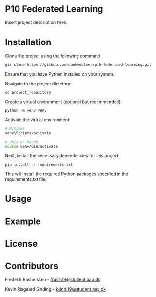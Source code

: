 # P10 Federated Learning
Insert project description here.

# Installation
Clone the project using the following command

```bash
git clone https://github.com/dunkedolmer/p10-federated-learning.git
```

Ensure that you have Python installed on your system.

Navigate to the project directory:
```
cd project_repository
```

Create a virtual environment (optional but recommended):

```
python -m venv venv
```

Activate the virtual environment:

```bash
# Windows
venv\Scripts\activate

# Unix or MacOS
source venv/bin/activate
```

Next, install the necessary dependencies for this project:

```bash
pip install -r requirements.txt
```

This will install the required Python packages specified in the requirements.txt file.

# Usage

# Example

# License

# Contributors
Frederik Rasmussen - frasm19@student.aau.dk

Kevin Risgaard Sinding - ksindi19@student.aau.dk